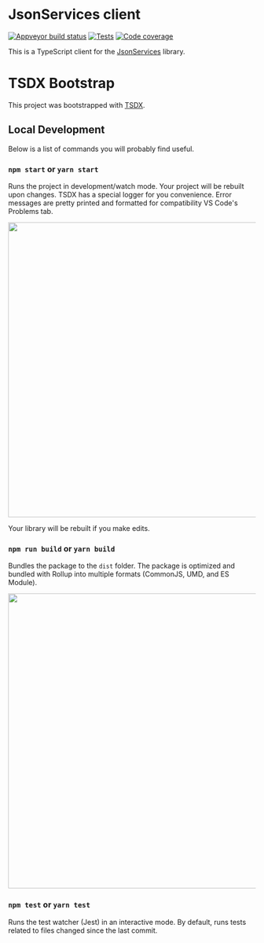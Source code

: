 # JsonServices client

[![Appveyor build status](https://ci.appveyor.com/api/projects/status/jgilsn93anqp7x1c?svg=true)](https://ci.appveyor.com/project/yallie/jsonservicesclient)
[![Tests](https://img.shields.io/appveyor/tests/yallie/JsonServicesClient.svg)](https://ci.appveyor.com/project/yallie/JsonServicesClient/build/tests)
[![Code coverage](https://codecov.io/gh/yallie/JsonServicesClient/branch/master/graph/badge.svg)](https://codecov.io/gh/yallie/JsonServicesClient)

This is a TypeScript client for the [JsonServices](https://github.com/yallie/JsonServices) library.

# TSDX Bootstrap

This project was bootstrapped with [TSDX](https://github.com/jaredpalmer/tsdx).

## Local Development

Below is a list of commands you will probably find useful.

### `npm start` or `yarn start`

Runs the project in development/watch mode. Your project will be rebuilt upon changes. TSDX has a special logger for you convenience. Error messages are pretty printed and formatted for compatibility VS Code's Problems tab.

<img src="https://user-images.githubusercontent.com/4060187/52168303-574d3a00-26f6-11e9-9f3b-71dbec9ebfcb.gif" width="600" />

Your library will be rebuilt if you make edits.

### `npm run build` or `yarn build`

Bundles the package to the `dist` folder.
The package is optimized and bundled with Rollup into multiple formats (CommonJS, UMD, and ES Module).

<img src="https://user-images.githubusercontent.com/4060187/52168322-a98e5b00-26f6-11e9-8cf6-222d716b75ef.gif" width="600" />

### `npm test` or `yarn test`

Runs the test watcher (Jest) in an interactive mode.
By default, runs tests related to files changed since the last commit.
